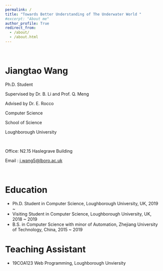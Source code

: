 ```yaml
---
permalink: /
title: "Towards Better Understanding of The Underwater World "
#excerpt: "About me"
author_profile: True
redirect_from: 
  - /about/
  - /about.html
---
```


&nbsp;

Jiangtao Wang
============
Ph.D. Student 

Supervised by Dr. B. Li and Prof. Q. Meng

Advised    by Dr. E. Rocco

Computer Science

School of Science

Loughborough University 
&nbsp;

&nbsp;


Office: N2.15 Haslegrave Building

Email : <j.wang5@lboro.ac.uk>

&nbsp;

Education
======
* Ph.D. Student in Computer Science, Loughborough University, UK, 2019 ~
* Visiting Student in Computer Science, Loughborough University, UK, 2018 ~ 2019
* B.S. in Computer Science with minor of Automation, Zhejiang University of Technology, China, 2015 ~ 2019  

Teaching Assistant
======
* 19COA123 Web Programming, Loughborough Unviersity
 
